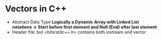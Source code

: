 # Vectors in C++

* Abstract Data Type
**Logically a Dynamic Array with Linked List notations -> Start before first element and Null (End) after last element**
* Header file: <vector> but <bits/stdc++.h> contains both iostream and vector